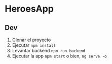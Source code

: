 # HeroesApp

## Dev

1. Clonar el proyecto
2. Ejecutar ```npm install```
3. Levantar backend ```npm run backend```
4. Ejecutar la app ```npm start``` o bien, ```ng serve -o```
